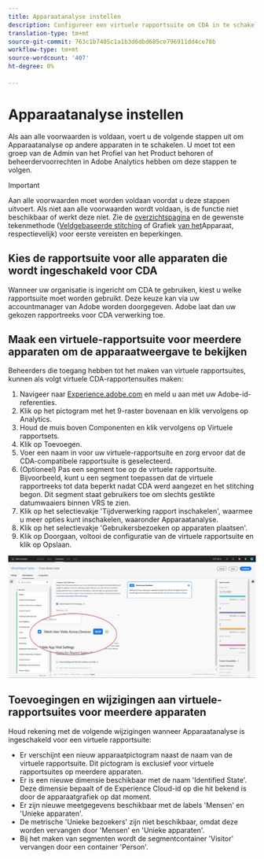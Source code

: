 ```yaml
---
title: Apparaatanalyse instellen
description: Configureer een virtuele rapportsuite om CDA in te schakelen.
translation-type: tm+mt
source-git-commit: 763c1b7405c1a1b3d6dbd685ce796911dd4ce78b
workflow-type: tm+mt
source-wordcount: '407'
ht-degree: 0%

---
```



# Apparaatanalyse instellen

Als aan alle voorwaarden is voldaan, voert u de volgende stappen uit om Apparaatanalyse op andere apparaten in te schakelen. U moet tot een groep van de Admin van het Profiel van het Product behoren of beheerdervoorrechten in Adobe Analytics hebben om deze stappen te volgen.

>[!IMPORTANT]
>
>Aan alle voorwaarden moet worden voldaan voordat u deze stappen uitvoert. Als niet aan alle voorwaarden wordt voldaan, is de functie niet beschikbaar of werkt deze niet. Zie de [overzichtspagina](overview.md) en de gewenste tekenmethode ([Veldgebaseerde stitching](field-based-stitching.md) of Grafiek [van het](device-graph.md)Apparaat, respectievelijk) voor eerste vereisten en beperkingen.

## Kies de rapportsuite voor alle apparaten die wordt ingeschakeld voor CDA

Wanneer uw organisatie is ingericht om CDA te gebruiken, kiest u welke rapportsuite moet worden gebruikt. Deze keuze kan via uw accountmanager van Adobe worden doorgegeven. Adobe laat dan uw gekozen rapportreeks voor CDA verwerking toe.

## Maak een virtuele-rapportsuite voor meerdere apparaten om de apparaatweergave te bekijken

Beheerders die toegang hebben tot het maken van virtuele rapportsuites, kunnen als volgt virtuele CDA-rapportensuites maken:

1. Navigeer naar [Experience.adobe.com](https://experiencecloud.adobe.com) en meld u aan met uw Adobe-id-referenties.
2. Klik op het pictogram met het 9-raster bovenaan en klik vervolgens op Analytics.
3. Houd de muis boven Componenten en klik vervolgens op Virtuele rapportsets.
4. Klik op Toevoegen.
5. Voer een naam in voor uw virtuele-rapportsuite en zorg ervoor dat de CDA-compatibele rapportsuite is geselecteerd.
6. (Optioneel) Pas een segment toe op de virtuele rapportsuite. Bijvoorbeeld, kunt u een segment toepassen dat de virtuele rapportreeks tot data beperkt nadat CDA werd aangezet en het stitching begon. Dit segment staat gebruikers toe om slechts gestikte datumwaaiers binnen VRS te zien.
7. Klik op het selectievakje &#39;Tijdverwerking rapport inschakelen&#39;, waarmee u meer opties kunt inschakelen, waaronder Apparaatanalyse.
8. Klik op het selectievakje &#39;Gebruikersbezoeken op apparaten plaatsen&#39;.
9. Klik op Doorgaan, voltooi de configuratie van de virtuele rapportsuite en klik op Opslaan.

![CDA-selectievakje](assets/cda-checkbox.png)

## Toevoegingen en wijzigingen aan virtuele-rapportsuites voor meerdere apparaten

Houd rekening met de volgende wijzigingen wanneer Apparaatanalyse is ingeschakeld voor een virtuele rapportsuite:

* Er verschijnt een nieuw apparaatpictogram naast de naam van de virtuele rapportsuite. Dit pictogram is exclusief voor virtuele rapportsuites op meerdere apparaten.
* Er is een nieuwe dimensie beschikbaar met de naam &#39;Identified State&#39;. Deze dimensie bepaalt of de Experience Cloud-id op die hit bekend is door de apparaatgrafiek op dat moment.
* Er zijn nieuwe meetgegevens beschikbaar met de labels &#39;Mensen&#39; en &#39;Unieke apparaten&#39;.
* De metrische &#39;Unieke bezoekers&#39; zijn niet beschikbaar, omdat deze worden vervangen door &#39;Mensen&#39; en &#39;Unieke apparaten&#39;.
* Bij het maken van segmenten wordt de segmentcontainer &#39;Visitor&#39; vervangen door een container &#39;Person&#39;.
